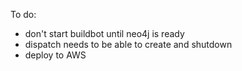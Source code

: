 To do:

  + don't start buildbot until neo4j is ready
  + dispatch needs to be able to create and shutdown
  + deploy to AWS
